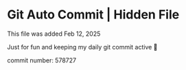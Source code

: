 # Git Auto Commit | Hidden File

This file was added Feb 12, 2025

Just for fun and keeping my daily git commit active 🤪

commit number: 578727
